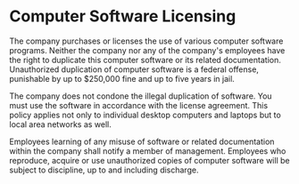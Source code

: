 # Computer Software Licensing

The company purchases or licenses the use of various computer software programs. Neither the company nor any of the company's employees have the right to duplicate this computer software or its related documentation. Unauthorized duplication of computer software is a federal offense, punishable by up to $250,000 fine and up to five years in jail.

The company does not condone the illegal duplication of software. You must use the software in accordance with the license agreement. This policy applies not only to individual desktop computers and laptops but to local area networks as well.

Employees learning of any misuse of software or related documentation within the company shall notify a member of management. Employees who reproduce, acquire or use unauthorized copies of computer software will be subject to discipline, up to and including discharge.
